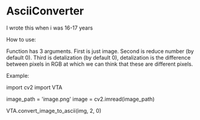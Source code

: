 # AsciiConverter
I wrote this when i was 16-17 years

How to use:

Function has 3 arguments. First is just image. Second is reduce number (by default 0).
Third is detalization (by default 0), detalization is the difference between pixels in RGB at which we can think that these are different pixels.

Example:

import cv2
import VTA


image_path = 'image.png'
image = cv2.imread(image_path)

VTA.convert_image_to_ascii(img, 2, 0)
